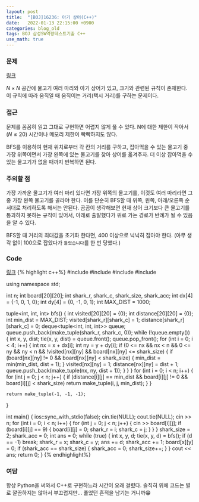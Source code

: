 ```yaml
---
layout: post
title:  "[BOJ]16236: 아기 상어(C++)"
date:   2022-01-13 22:15:00 +0900
categories: blog_old
tags: BOJ 삼성SW역량테스트기출 C++
use_math: true
---
```


### 문제
[링크](https://www.acmicpc.net/problem/16236)

$N \times N$ 공간에 물고기 여러 마리와 아기 상어가 있고, 크기와 관련된 규칙이 존재한다. 이 규칙에 따라 움직일 때 움직이는 거리(택시 거리)를 구하는 문제이다.

### 접근
문제를 꼼꼼히 읽고 그대로 구현하면 어렵지 않게 풀 수 있다. N에 대한 제한이 작아서($N\leq20$) 시간이나 메모리 제한이 빡빡하지도 않다. 

BFS를 이용하여 현재 위치로부터 각 칸의 거리를 구하고, 잡아먹을 수 있는 물고기 중 가장 위쪽이면서 가장 왼쪽에 있는 물고기를 찾아 상어를 옮겨주자. 더 이상 잡아먹을 수 있는 물고기가 없을 때까지 반복하면 된다.

### 주의할 점

가장 가까운 물고기가 여러 마리 있다면 가장 위쪽의 물고기를, 이것도 여러 마리라면 그 중 가장 왼쪽 물고기를 골라야 한다. 이를 단순히 BFS할 때 위쪽, 왼쪽, 아래/오른쪽 순서대로 처리하도록 해서는 안된다. 곰곰이 생각해보면 현재 상어 크기보다 큰 물고기를 통과하지 못하는 규칙이 있어서, 아래로 출발했다가 위로 가는 경로가 반례가 될 수 있음을 알 수 있다.

BFS할 때 거리의 최대값을 초기화 한다면, 400 이상으로 넉넉히 잡아야 한다. (아무 생각 없이 100으로 잡았다가 ```틀렸습니다```를 한 번 당했다.)

### Code
[링크](https://github.com/SeminKim/Problem-Solving/blob/master/BOJ/2201/16236.cpp)
{% highlight c++%}
#include <iostream>
#include <utility>
#include <tuple>
#include <deque>

using namespace std;

int n;
int board[20][20];
int shark_r, shark_c, shark_size, shark_acc;
int dx[4] = {-1, 0, 1, 0};
int dy[4] = {0, -1, 0, 1};
int MAX_DIST = 1000;

tuple<int, int, int> bfs()
{
    int visited[20][20] = {0};
    int distance[20][20] = {0};
    int min_dist = MAX_DIST;
    visited[shark_r][shark_c] = 1;
    distance[shark_r][shark_c] = 0;
    deque<tuple<int, int, int>> queue;
    queue.push_back(make_tuple(shark_r, shark_c, 0));
    while (!queue.empty())
    {
        int x, y, dist;
        tie(x, y, dist) = queue.front();
        queue.pop_front();
        for (int i = 0; i < 4; i++)
        {
            int nx = x + dx[i];
            int ny = y + dy[i];
            if (0 <= nx && nx < n && 0 <= ny && ny < n && !visited[nx][ny] && board[nx][ny] <= shark_size)
            {
                if (board[nx][ny] != 0 && board[nx][ny] < shark_size)
                {
                    min_dist = min(min_dist, dist + 1);
                }
                visited[nx][ny] = 1;
                distance[nx][ny] = dist + 1;
                queue.push_back(make_tuple(nx, ny, dist + 1));
            }
        }
    }
    for (int i = 0; i < n; i++)
    {
        for (int j = 0; j < n; j++)
        {
            if (distance[i][j] == min_dist && board[i][j] != 0 && board[i][j] < shark_size)
                return make_tuple(i, j, min_dist);
        }
    }

    return make_tuple(-1, -1, -1);
}

int main()
{
    ios::sync_with_stdio(false);
    cin.tie(NULL);
    cout.tie(NULL);
    cin >> n;
    for (int i = 0; i < n; i++)
    {
        for (int j = 0; j < n; j++)
        {
            cin >> board[i][j];
            if (board[i][j] == 9)
            {
                board[i][j] = 0;
                shark_r = i;
                shark_c = j;
            }
        }
    }
    shark_size = 2;
    shark_acc = 0;
    int ans = 0;
    while (true)
    {
        int x, y, d;
        tie(x, y, d) = bfs();
        if (d == -1)
            break;
        shark_r = x;
        shark_c = y;
        ans += d;
        shark_acc += 1;
        board[x][y] = 0;
        if (shark_acc == shark_size)
        {
            shark_acc = 0;
            shark_size++;
        }
    }
    cout << ans;
    return 0;
}
{% endhighlight%}

### 여담
항상 Python을 써와서 C++로 구현하느라 시간이 오래 걸렸다. 솔직히 위에 코드는 별로 깔끔하지는 않아서 부끄럽지만... 풀었던 흔적을 남기는 거니까😁